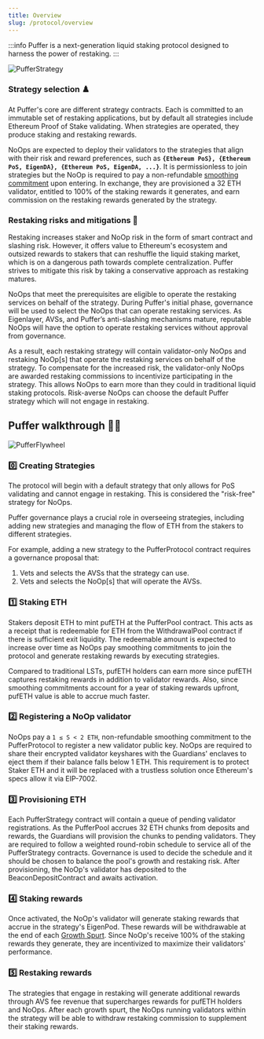 ```yaml
---
title: Overview
slug: /protocol/overview
---
```


:::info 
Puffer is a next-generation liquid staking protocol designed to harness the power of restaking.
:::

<div style={{textAlign: 'center'}}>

![PufferStrategy](/img/PufferStrategy.png)
</div>

### Strategy selection ♟️
At Puffer's core are different strategy contracts. Each is committed to an immutable set of restaking applications, but by default all strategies include Ethereum Proof of Stake validating. When strategies are operated, they produce staking and restaking rewards. 

NoOps are expected to deploy their validators to the strategies that align with their risk and reward preferences, such as **`{Ethereum PoS}, {Ethereum PoS, EigenDA}, {Ethereum PoS, EigenDA, ...}`**. It is permissionless to join strategies but the NoOp is required to pay a non-refundable [smoothing commitment](/protocol/smoothing-commitments) upon entering. In exchange, they are provisioned a 32 ETH validator, entitled to 100% of the staking rewards it generates, and earn commission on the restaking rewards generated by the strategy.


### Restaking risks and mitigations 🚧
Restaking increases staker and NoOp risk in the form of smart contract and slashing risk. However, it offers value to Ethereum's ecosystem and outsized rewards to stakers that can reshuffle the liquid staking market, which is on a dangerous path towards complete centralization. Puffer strives to mitigate this risk by taking a conservative approach as restaking matures. 

NoOps that meet the prerequisites are eligible to operate the restaking services on behalf of the strategy. During Puffer's initial phase, governance will be used to select the NoOps that can operate restaking services. As Eigenlayer, AVSs, and Puffer’s anti-slashing mechanisms mature, reputable NoOps will have the option to operate restaking services without approval from governance.

As a result, each restaking strategy will contain validator-only NoOps and restaking NoOp[s] that operate the restaking services on behalf of the strategy. To compensate for the increased risk, the validator-only NoOps are awarded restaking commissions to incentivize participating in the strategy. This allows NoOps to earn more than they could in traditional liquid staking protocols. Risk-averse NoOps can choose the default Puffer strategy which will not engage in restaking.

## Puffer walkthrough 👩‍🏫

<div style={{textAlign: 'center'}}>

![PufferFlywheel](/img/PufferProtocol.svg)
</div>

### 0️⃣ Creating Strategies 
The protocol will begin with a default strategy that only allows for PoS validating and cannot engage in restaking. This is considered the "risk-free" strategy for NoOps.

Puffer governance plays a crucial role in overseeing strategies, including adding new strategies and managing the flow of ETH from the stakers to different strategies. 

For example, adding a new strategy to the PufferProtocol contract requires a governance proposal that:
1. Vets and selects the AVSs that the strategy can use.
2. Vets and selects the NoOp[s] that will operate the AVSs.

### 1️⃣ Staking ETH  
Stakers deposit ETH to mint pufETH at the PufferPool contract. This acts as a receipt that is redeemable for ETH from the WithdrawalPool contract if there is sufficient exit liquidity. The redeemable amount is expected to increase over time as NoOps pay smoothing commitments to join the protocol and generate restaking rewards by executing strategies. 

Compared to traditional LSTs, pufETH holders can earn more since pufETH captures restaking rewards in addition to validator rewards. Also, since smoothing commitments account for a year of staking rewards upfront, pufETH value is able to accrue much faster.

### 2️⃣ Registering a NoOp validator
NoOps pay a `1 ≤ S < 2 ETH`, non-refundable smoothing commitment to the PufferProtocol to register a new validator public key. NoOps are required to share their encrypted validator keyshares with the Guardians' enclaves to eject them if their balance falls below 1 ETH. This requirement is to protect Staker ETH and it will be replaced with a trustless solution once Ethereum's specs allow it via EIP-7002. 

### 3️⃣ Provisioning ETH
Each PufferStrategy contract will contain a queue of pending validator registrations. As the PufferPool accrues 32 ETH chunks from deposits and rewards, the Guardians will provision the chunks to pending validators. They are required to follow a weighted round-robin schedule to service all of the PufferStrategy contracts. Governance is used to decide the schedule and it should be chosen to balance the pool's growth and restaking risk. After provisioning, the NoOp's validator has deposited to the BeaconDepositContract and awaits activation.

### 4️⃣ Staking rewards 
Once activated, the NoOp's validator will generate staking rewards that accrue in the strategy's EigenPod. These rewards will be withdrawable at the end of each [Growth Spurt](/protocol/growth-spurts). Since NoOp's receive 100% of the staking rewards they generate, they are incentivized to maximize their validators' performance. 

### 5️⃣ Restaking rewards 
The strategies that engage in restaking will generate additional rewards through AVS fee revenue that supercharges rewards for pufETH holders and NoOps. After each growth spurt, the NoOps running validators within the strategy will be able to withdraw restaking commission to supplement their staking rewards.
